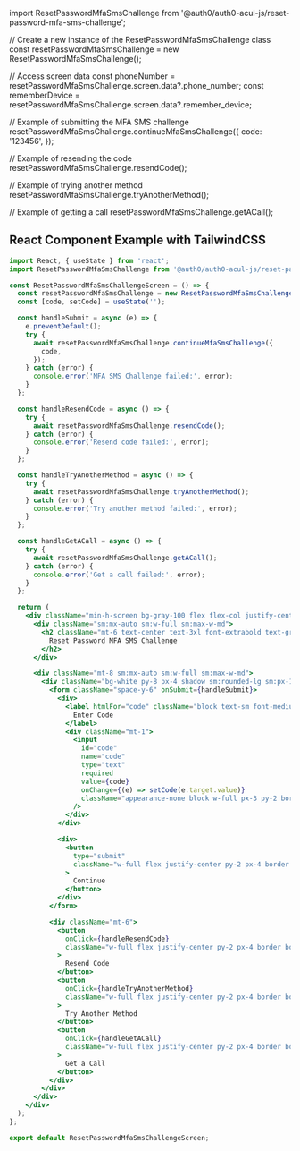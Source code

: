 import ResetPasswordMfaSmsChallenge from '@auth0/auth0-acul-js/reset-password-mfa-sms-challenge';

// Create a new instance of the ResetPasswordMfaSmsChallenge class
const resetPasswordMfaSmsChallenge = new ResetPasswordMfaSmsChallenge();

// Access screen data
const phoneNumber = resetPasswordMfaSmsChallenge.screen.data?.phone_number;
const rememberDevice = resetPasswordMfaSmsChallenge.screen.data?.remember_device;

// Example of submitting the MFA SMS challenge
resetPasswordMfaSmsChallenge.continueMfaSmsChallenge({
  code: '123456',
});

// Example of resending the code
resetPasswordMfaSmsChallenge.resendCode();

// Example of trying another method
resetPasswordMfaSmsChallenge.tryAnotherMethod();

// Example of getting a call
resetPasswordMfaSmsChallenge.getACall();

## React Component Example with TailwindCSS

```jsx
import React, { useState } from 'react';
import ResetPasswordMfaSmsChallenge from '@auth0/auth0-acul-js/reset-password-mfa-sms-challenge';

const ResetPasswordMfaSmsChallengeScreen = () => {
  const resetPasswordMfaSmsChallenge = new ResetPasswordMfaSmsChallenge();
  const [code, setCode] = useState('');

  const handleSubmit = async (e) => {
    e.preventDefault();
    try {
      await resetPasswordMfaSmsChallenge.continueMfaSmsChallenge({
        code,
      });
    } catch (error) {
      console.error('MFA SMS Challenge failed:', error);
    }
  };

  const handleResendCode = async () => {
    try {
      await resetPasswordMfaSmsChallenge.resendCode();
    } catch (error) {
      console.error('Resend code failed:', error);
    }
  };

  const handleTryAnotherMethod = async () => {
    try {
      await resetPasswordMfaSmsChallenge.tryAnotherMethod();
    } catch (error) {
      console.error('Try another method failed:', error);
    }
  };

  const handleGetACall = async () => {
    try {
      await resetPasswordMfaSmsChallenge.getACall();
    } catch (error) {
      console.error('Get a call failed:', error);
    }
  };

  return (
    <div className="min-h-screen bg-gray-100 flex flex-col justify-center py-12 sm:px-6 lg:px-8">
      <div className="sm:mx-auto sm:w-full sm:max-w-md">
        <h2 className="mt-6 text-center text-3xl font-extrabold text-gray-900">
          Reset Password MFA SMS Challenge
        </h2>
      </div>

      <div className="mt-8 sm:mx-auto sm:w-full sm:max-w-md">
        <div className="bg-white py-8 px-4 shadow sm:rounded-lg sm:px-10">
          <form className="space-y-6" onSubmit={handleSubmit}>
            <div>
              <label htmlFor="code" className="block text-sm font-medium text-gray-700">
                Enter Code
              </label>
              <div className="mt-1">
                <input
                  id="code"
                  name="code"
                  type="text"
                  required
                  value={code}
                  onChange={(e) => setCode(e.target.value)}
                  className="appearance-none block w-full px-3 py-2 border border-gray-300 rounded-md shadow-sm placeholder-gray-400 focus:outline-none focus:ring-blue-500 focus:border-blue-500"
                />
              </div>
            </div>

            <div>
              <button
                type="submit"
                className="w-full flex justify-center py-2 px-4 border border-transparent rounded-md shadow-sm text-sm font-medium text-white bg-blue-600 hover:bg-blue-700 focus:outline-none focus:ring-2 focus:ring-offset-2 focus:ring-blue-500"
              >
                Continue
              </button>
            </div>
          </form>

          <div className="mt-6">
            <button
              onClick={handleResendCode}
              className="w-full flex justify-center py-2 px-4 border border-gray-300 rounded-md shadow-sm text-sm font-medium text-gray-700 bg-white hover:bg-gray-50 mt-2"
            >
              Resend Code
            </button>
            <button
              onClick={handleTryAnotherMethod}
              className="w-full flex justify-center py-2 px-4 border border-gray-300 rounded-md shadow-sm text-sm font-medium text-gray-700 bg-white hover:bg-gray-50 mt-2"
            >
              Try Another Method
            </button>
            <button
              onClick={handleGetACall}
              className="w-full flex justify-center py-2 px-4 border border-gray-300 rounded-md shadow-sm text-sm font-medium text-gray-700 bg-white hover:bg-gray-50 mt-2"
            >
              Get a Call
            </button>
          </div>
        </div>
      </div>
    </div>
  );
};

export default ResetPasswordMfaSmsChallengeScreen;
```